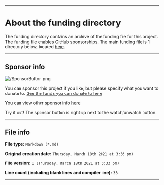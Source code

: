
***

# About the funding directory

The funding directory contains an archive of the funding file for this project. The funding file enables GitHub sponsorships. The main funding file is 1 directory below, located [here](/.github/FUNDING.yml).

***

## Sponsor info

![/SponsorButton.png](/SponsorButton.png)

You can sponsor this project if you like, but please specify what you want to donate to. [See the funds you can donate to here](https://github.com/seanpm2001/Sponsor-info/tree/main/For-sponsors)

You can view other sponsor info [here](https://github.com/seanpm2001/Sponsor-info/)

Try it out! The sponsor button is right up next to the watch/unwatch button.

***

## File info

**File type:** `Markdown (*.md)`

**Original creation date:** `Thursday, March 18th 2021 at 3:33 pm)`

**File version:** `1 (Thursday, March 18th 2021 at 3:33 pm)`

**Line count (including blank lines and compiler line):** `33`

***
